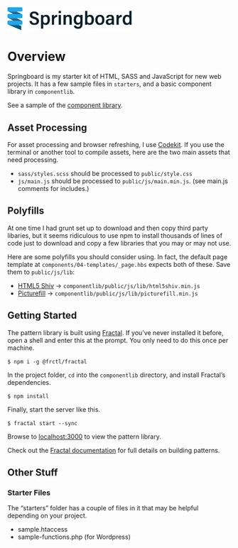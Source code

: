 
<img src="componentlib/public/images/logo-full@2x.png" alt="Springboard Logo" style="width:20em;max-width: 100%;">

# Overview

Springboard is my starter kit of HTML, SASS and JavaScript for new web projects. It has a few sample files in `starters`, and a basic component library in `componentlib`.

See a sample of the [component library](http://jpolete.github.io/springboard).

## Asset Processing

For asset processing and browser refreshing, I use [Codekit](https://incident57.com/codekit/). If you use the terminal or another tool to compile assets, here are the two main assets that need processing.

- `sass/styles.scss` should be processed to `public/style.css`
- `js/main.js` should be processed to `public/js/main.min.js`. (see main.js comments for includes.)


## Polyfills

At one time I had grunt set up to download and then copy third party libaries, but it seems ridiculous to use npm to install thousands of lines of code just to download and copy a few libraries that you may or may not use.

Here are some polyfills you should consider using. In fact, the default page template at `components/04-templates/_page.hbs` expects both of these. Save them to `public/js/lib`:

- [HTML5 Shiv](https://github.com/aFarkas/html5shiv) -> `componentlib/public/js/lib/html5shiv.min.js`
- [Picturefill](https://github.com/scottjehl/picturefill) -> `componentlib/public/js/lib/picturefill.min.js`


## Getting Started

The pattern library is built using [Fractal](https://github.com/frctl/fractal). If you’ve never installed it before, open a shell and enter this at the prompt. You only need to do this once per machine.

```
$ npm i -g @frctl/fractal
```

In the project folder, `cd` into the `componentlib` directory, and install Fractal’s dependencies.

```
$ npm install 
```

Finally, start the server like this.

```
$ fractal start --sync
```

Browse to [localhost:3000](http://localhost:3000) to view the pattern library. 

Check out the [Fractal documentation](http://fractal.build/) for full details on building patterns.


## Other Stuff

### Starter Files

The “starters” folder has a couple of files in it that may be helpful depending on your project.

- sample.htaccess
- sample-functions.php (for Wordpress)

